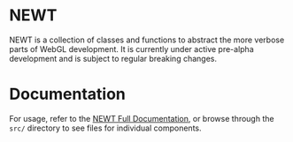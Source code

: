 # NEWT

NEWT is a collection of classes and functions to abstract the more verbose parts of WebGL development. It is currently under active pre-alpha development and is subject to regular breaking changes.

# Documentation

For usage, refer to the [NEWT Full Documentation](https://github.com/n33kos/NEWT/tree/master/src), or browse through the `src/` directory to see files for individual components.
